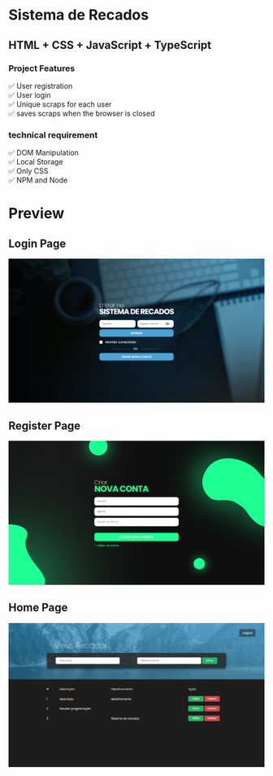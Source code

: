 # Sistema de Recados

<h2>HTML + CSS + JavaScript + TypeScript</h2>

<h3>Project Features</h3>
<span>✅ User registration</span> </br>
<span>✅ User login</span>  </br>
<span>✅ Unique scraps for each user</span>  </br>
<span>✅ saves scraps when the browser is closed </span>  </br>

<h3>technical requirement</h3>
<span>✅ DOM Manipulation </span>  </br>
<span>✅ Local Storage</span>  </br>
<span>✅ Only CSS </span>  </br>
<span>✅ NPM and Node</span>  </br>


<h1>Preview</h1>
<h2>Login Page</h2>
<img src="./src/images/preview-login.png">
<h2>Register Page</h2>
<img src="./src/images/preview-register.png">
<h2>Home Page</h2>
<img src="./src/images/preview-home.png">
